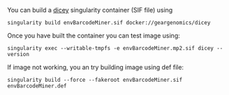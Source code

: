 You can build a [dicey](https://github.com/gear-genomics/dicey) singularity container (SIF file) using

`singularity build envBarcodeMiner.sif docker://geargenomics/dicey`

Once you have built the container you can test image using:

`singularity exec --writable-tmpfs -e envBarcodeMiner.mp2.sif dicey --version`

If image not working, you an try building image using def file:

`singularity build --force --fakeroot envBarcodeMiner.sif envBarcodeMiner.def`